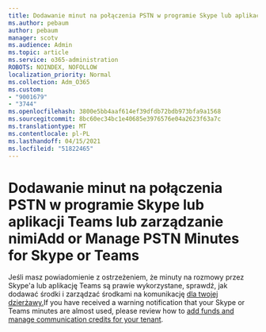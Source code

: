 ```yaml
---
title: Dodawanie minut na połączenia PSTN w programie Skype lub aplikacji Teams lub zarządzanie nimi
ms.author: pebaum
author: pebaum
manager: scotv
ms.audience: Admin
ms.topic: article
ms.service: o365-administration
ROBOTS: NOINDEX, NOFOLLOW
localization_priority: Normal
ms.collection: Adm_O365
ms.custom:
- "9001679"
- "3744"
ms.openlocfilehash: 3800e5bb4aaf614ef39dfdb72bdb973bfa9a1568
ms.sourcegitcommit: 8bc60ec34bc1e40685e3976576e04a2623f63a7c
ms.translationtype: MT
ms.contentlocale: pl-PL
ms.lasthandoff: 04/15/2021
ms.locfileid: "51822465"
---
```

# <a name="add-or-manage-pstn-minutes-for-skype-or-teams"></a><span data-ttu-id="f7a88-102">Dodawanie minut na połączenia PSTN w programie Skype lub aplikacji Teams lub zarządzanie nimi</span><span class="sxs-lookup"><span data-stu-id="f7a88-102">Add or Manage PSTN Minutes for Skype or Teams</span></span>

<span data-ttu-id="f7a88-103">Jeśli masz powiadomienie z ostrzeżeniem, że minuty na rozmowy przez Skype'a lub aplikację Teams są prawie wykorzystane, sprawdź, jak dodawać środki i zarządzać środkami na komunikację [dla twojej dzierżawy.](https://docs.microsoft.com/microsoftteams/add-funds-and-manage-communications-credits)</span><span class="sxs-lookup"><span data-stu-id="f7a88-103">If you have received a warning notification that your Skype or Teams minutes are almost used, please review how to [add funds and manage communication credits for your tenant](https://docs.microsoft.com/microsoftteams/add-funds-and-manage-communications-credits).</span></span>